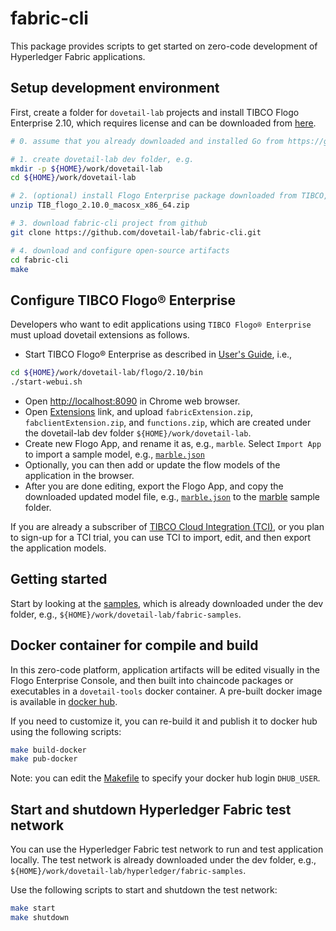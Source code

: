 # fabric-cli

This package provides scripts to get started on zero-code development of Hyperledger Fabric applications.

## Setup development environment

First, create a folder for `dovetail-lab` projects and install TIBCO Flogo Enterprise 2.10, which requires license and can be downloaded from [here](https://edelivery.tibco.com/storefront/eval/tibco-flogo-enterprise/prod11810.html).

```bash
# 0. assume that you already downloaded and installed Go from https://golang.org/doc/install

# 1. create dovetail-lab dev folder, e.g.
mkdir -p ${HOME}/work/dovetail-lab
cd ${HOME}/work/dovetail-lab

# 2. (optional) install Flogo Enterprise package downloaded from TIBCO, only if you have license.
unzip TIB_flogo_2.10.0_macosx_x86_64.zip

# 3. download fabric-cli project from github
git clone https://github.com/dovetail-lab/fabric-cli.git

# 4. download and configure open-source artifacts
cd fabric-cli
make
```

## Configure TIBCO Flogo® Enterprise

Developers who want to edit applications using `TIBCO Flogo® Enterprise` must upload dovetail extensions as follows.

- Start TIBCO Flogo® Enterprise as described in [User's Guide](https://docs.tibco.com/pub/flogo/2.10.0/doc/pdf/TIB_flogo_2.10.0_users_guide.pdf?id=3), i.e.,

```bash
cd ${HOME}/work/dovetail-lab/flogo/2.10/bin
./start-webui.sh
```

- Open <http://localhost:8090> in Chrome web browser.
- Open [Extensions](http://localhost:8090/wistudio/extensions) link, and upload `fabricExtension.zip`, `fabclientExtension.zip`, and `functions.zip`, which are created under the dovetail-lab dev folder `${HOME}/work/dovetail-lab`.
- Create new Flogo App, and rename it as, e.g., `marble`. Select `Import App` to import a sample model, e.g., [`marble.json`](https://github.com/dovetail-lab/fabric-samples/blob/master/marble/marble.json)
- Optionally, you can then add or update the flow models of the application in the browser.
- After you are done editing, export the Flogo App, and copy the downloaded updated model file, e.g., [`marble.json`](marble.json) to the [marble](https://github.com/dovetail-lab/fabric-samples/blob/master/marble) sample folder.

If you are already a subscriber of [TIBCO Cloud Integration (TCI)](https://cloud.tibco.com/), or you plan to sign-up for a TCI trial, you can use TCI to import, edit, and then export the application models.

## Getting started

Start by looking at the [samples](https://github.com/dovetail-lab/fabric-samples), which is already downloaded under the dev folder, e.g., `${HOME}/work/dovetail-lab/fabric-samples`.

## Docker container for compile and build

In this zero-code platform, application artifacts will be edited visually in the Flogo Enterprise Console, and then built into chaincode packages or executables in a `dovetail-tools` docker container. A pre-built docker image is available in [docker hub](https://hub.docker.com/repository/docker/yxuco/dovetail-tools).

If you need to customize it, you can re-build it and publish it to docker hub using the following scripts:

```bash
make build-docker
make pub-docker
```

Note: you can edit the [Makefile](./Makefile) to specify your docker hub login `DHUB_USER`.

## Start and shutdown Hyperledger Fabric test network

You can use the Hyperledger Fabric test network to run and test application locally. The test network is already downloaded under the dev folder, e.g., `${HOME}/work/dovetail-lab/hyperledger/fabric-samples`.

Use the following scripts to start and shutdown the test network:

```bash
make start
make shutdown
```
